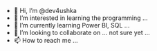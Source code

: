 - 👋 Hi, I’m @dev4ushka
- 👀 I’m interested in learning the programming ...
- 🌱 I’m currently learning Power BI, SQL ...
- 💞️ I’m looking to collaborate on ... not sure yet ...
- 📫 How to reach me ...

<!---
dev4ushka/dev4ushka is a ✨ special ✨ repository because its `README.md` (this file) appears on your GitHub profile.
You can click the Preview link to take a look at your changes.
--->
